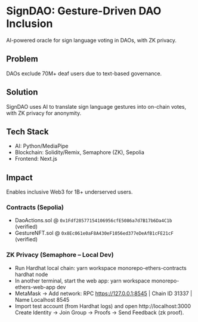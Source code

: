 # SignDAO: Gesture-Driven DAO Inclusion
AI-powered oracle for sign language voting in DAOs, with ZK privacy.

## Problem
DAOs exclude 70M+ deaf users due to text-based governance.

## Solution
SignDAO uses AI to translate sign language gestures into on-chain votes, with ZK privacy for anonymity.

## Tech Stack
- AI: Python/MediaPipe
- Blockchain: Solidity/Remix, Semaphore (ZK), Sepolia
- Frontend: Next.js

## Impact
Enables inclusive Web3 for 1B+ underserved users.

### Contracts (Sepolia)
- DaoActions.sol @ `0x1Fdf28577154106956cfE5086a7d7B17b6Da4C1b` (verified)
- GestureNFT.sol @ `0x8Ec061e0aF8A430eF1056ed377eDeAfB1cFE21cF` (verified)

### ZK Privacy (Semaphore – Local Dev)
- Run Hardhat local chain:
  yarn workspace monorepo-ethers-contracts hardhat node
- In another terminal, start the web app:
  yarn workspace monorepo-ethers-web-app dev
- MetaMask → Add network:
  RPC https://127.0.0.1:8545  | Chain ID 31337 | Name Localhost 8545
- Import test account (from Hardhat logs) and open http://localhost:3000
  Create Identity → Join Group → Proofs → Send Feedback (zk proof).